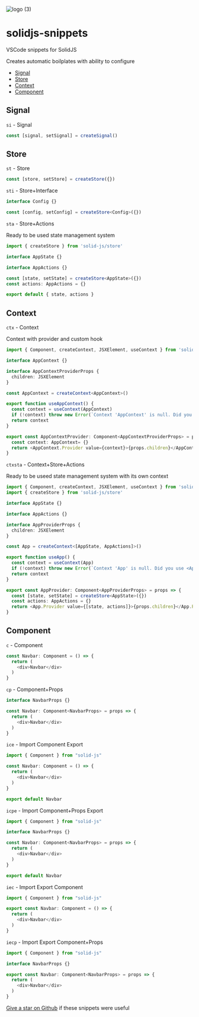 ![logo (3)](https://user-images.githubusercontent.com/77569421/208286821-41429336-d5b3-479f-8dfa-170a1c34c5f4.png)


# solidjs-snippets

VSCode snippets for SolidJS

Creates automatic boilplates with ability to configure


* [Signal](#signal)
* [Store](#store)
* [Context](#context)
* [Component](#component)

## Signal
`si` - Signal

```ts
const [signal, setSignal] = createSignal()
```

## Store

`st` - Store

```ts
const [store, setStore] = createStore({})
```

`sti` - Store+Interface

```ts
interface Config {}

const [config, setConfig] = createStore<Config>({})
```

`sta` - Store+Actions

Ready to be used state management system

```ts
import { createStore } from 'solid-js/store'

interface AppState {}

interface AppActions {}

const [state, setState] = createStore<AppState>({})
const actions: AppActions = {}

export default { state, actions }
```

## Context

`ctx` - Context

Context with provider and custom hook

```ts
import { Component, createContext, JSXElement, useContext } from 'solid-js'

interface AppContext {}

interface AppContextProviderProps {
  children: JSXElement
}

const AppContext = createContext<AppContext>()

export function useAppContext() {
  const context = useContext(AppContext)
  if (!context) throw new Error(`Context 'AppContext' is null. Did you use <AppContextProvider>?`)
  return context
}

export const AppContextProvider: Component<AppContextProviderProps> = props => {
  const context: AppContext= {}
  return <AppContext.Provider value={context}>{props.children}</AppContext.Provider>
}
```

`ctxsta` - Context+Store+Actions

Ready to be useed state management system with its own context

```ts
import { Component, createContext, JSXElement, useContext } from 'solid-js'
import { createStore } from 'solid-js/store'

interface AppState {}

interface AppActions {}

interface AppProviderProps {
  children: JSXElement
}

const App = createContext<[AppState, AppActions]>()

export function useApp() {
  const context = useContext(App)
  if (!context) throw new Error(`Context 'App' is null. Did you use <AppProvider>?`)
  return context
}

export const AppProvider: Component<AppProviderProps> = props => {
  const [state, setState] = createStore<AppState>({})
  const actions: AppActions = {}
  return <App.Provider value={[state, actions]}>{props.children}</App.Provider>
}
```

## Component

`c` - Component

```ts
const Navbar: Component = () => {
  return (
    <div>Navbar</div>
  )
}
```

`cp` - Component+Props

```ts
interface NavbarProps {}

const Navbar: Component<NavbarProps> = props => {
  return (
    <div>Navbar</div>
  )
}
```

`ice` - Import Component Export

```ts
import { Component } from "solid-js"

const Navbar: Component = () => {
  return (
    <div>Navbar</div>
  )
}

export default Navbar
```

`icpe` - Import Component+Props Export

```ts
import { Component } from "solid-js"

interface NavbarProps {}

const Navbar: Component<NavbarProps> = props => {
  return (
    <div>Navbar</div>
  )
}

export default Navbar
```

`iec` - Import Export Component

```ts
import { Component } from "solid-js"

export const Navbar: Component = () => {
  return (
    <div>Navbar</div>
  )
}
```
`iecp` - Import Export Component+Props
```ts
import { Component } from "solid-js"

interface NavbarProps {}

export const Navbar: Component<NavbarProps> = props => {
  return (
    <div>Navbar</div>
  )
}
```

[Give a star on Github](https://github.com/pheianox/solidjs-snippets) if these snippets were useful
